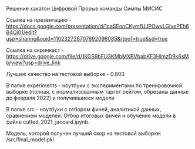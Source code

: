 Решение хакатон Цифровой Прорыв команды Симпы МИСИС

Ссылка на презентацию - https://docs.google.com/presentation/d/1caSEonCKymfUJPOwvLGIvePEh6B4Qi01/edit?usp=sharing&ouid=110232726707692096085&rtpof=true&sd=true

Ссылка на скринкаст - https://drive.google.com/file/d/1KGS9bFU3KMbMXBVbabKF3HlmzD9k6sMb/view?usp=drive_link

Лучшее качество на тестовой выборке - 0.803

В папке experiments - ноутбуки с экспериментами по тренировочной выборке (полная, с нормализованным таргет рейтом, обрезаны данные до февраля 2022) и получившиеся модели

В папке src - ноутбуки с отбором фичей, аналитикой данных, сравнением моделей. Отбор итоговых фичей и обучение модели в файле cutted_2021_jaccard.ipynb.

Модель, которой получен лучший скор на тестовой выборке: /src/final_model.pkl

